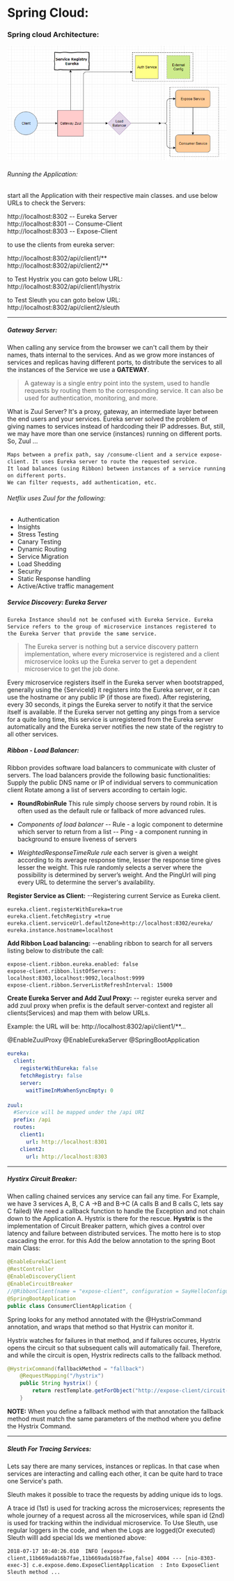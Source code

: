 
# Spring Cloud:

### Spring cloud Architecture:
![](https://github.com/sagarsumit03/Spring-Cloud/blob/master/Diagram.PNG)

###### Running the Application:
start all the Application with their respective main classes. and use below URLs to check the Servers:

 http://localhost:8302 -- Eureka Server  
 http://localhost:8301 -- Consume-Client  
 http://localhost:8303 -- Expose-Client  

to use the clients from eureka server:

 http://localhost:8302/api/client1/**  
 http://localhost:8302/api/client2/**  

 to Test Hystrix you can goto below URL:  
 http://localhost:8302/api/client1/hystrix  

 to Test Sleuth you can goto below URL:  
 http://localhost:8302/api/client2/sleuth  


------------


##### Gateway Server:
When calling any service from the browser we can't call them by their names, thats internal to the services. And as we grow more instances of services and replicas having different ports, to distribute the services to all the instances of the Service we use a **GATEWAY**.
  
>  A gateway is a single entry point into the system, used to handle requests by routing them to the corresponding service. It can also be used for authentication, monitoring, and more.

What is  Zuul Server?
It's a proxy, gateway, an intermediate layer between the end users and your services.
Eureka server solved the problem of giving names to services instead of hardcoding their IP addresses.
But, still, we may have more than one service (instances) running on different ports. So, Zuul …


    Maps between a prefix path, say /consume-client and a service expose-client. It uses Eureka server to route the requested service.
    It load balances (using Ribbon) between instances of a service running on different ports.
    We can filter requests, add authentication, etc.



###### Netflix uses Zuul for the following:

- Authentication
- Insights
- Stress Testing
- Canary Testing
- Dynamic Routing
- Service Migration
- Load Shedding
- Security
- Static Response handling
- Active/Active traffic management

##### Service Discovery: Eureka Server


    Eureka Instance should not be confused with Eureka Service. Eureka Service refers to the group of microservice instances registered to the Eureka Server that provide the same service.

> The Eureka server is nothing but a service discovery pattern implementation, where every microservice is registered and a client microservice looks up the Eureka server to get a dependent microservice to get the job done.


Every microservice registers itself in the Eureka server when bootstrapped, generally using the {ServiceId} it registers into the Eureka server, or it can use the hostname or any public IP (if those are fixed). After registering, every 30 seconds, it pings the Eureka server to notify it that the service itself is available. If the Eureka server not getting any pings from a service for a quite long time, this service is unregistered from the Eureka server automatically and the Eureka server notifies the new state of the registry to all other services.

##### Ribbon - Load Balancer:
Ribbon provides software load balancers to communicate with cluster of servers. The load balancers provide the following basic functionalities:
Supply the public DNS name or IP of individual servers to communication client
Rotate among a list of servers according to certain logic.


- **RoundRobinRule**
This rule simply choose servers by round robin. It is often used as the default rule or fallback of more advanced rules.

- *Components of load balancer*
  -- Rule - a logic component to determine which server to return from a list
-- Ping - a component running in background to ensure liveness of servers
- *WeightedResponseTimeRule rule* each server is given a weight according to its average response time, lesser the response time gives lesser the weight. This rule randomly selects a server where the possibility is determined by server’s weight.
And the PingUrl will ping every URL to determine the server's availability.



**Register Service as Client:**
--Registering current Service as Eureka client.
```
eureka.client.registerWithEureka=true
eureka.client.fetchRegistry =true
eureka.client.serviceUrl.defaultZone=http://localhost:8302/eureka/
eureka.instance.hostname=localhost
```

**Add Ribbon Load balancing:**
--enabling ribbon to search for all servers listing below to distribute the call:

```
expose-client.ribbon.eureka.enabled: false
expose-client.ribbon.listOfServers: localhost:8303,localhost:9092,localhost:9999
expose-client.ribbon.ServerListRefreshInterval: 15000
```

**Create Eureka Server and Add Zuul Proxy:**
-- register eureka server and add zuul proxy when prefix is the default server-context and register all clients(Services) and map them with below URLs.

Example: the URL will be:
http://localhost:8302/api/client1/**...

@EnableZuulProxy
@EnableEurekaServer
@SpringBootApplication

```yaml
eureka:
  client:
    registerWithEureka: false
    fetchRegistry: false
    server:
      waitTimeInMsWhenSyncEmpty: 0

zuul:
  #Service will be mapped under the /api URI
  prefix: /api
  routes:
    client1:
      url: http://localhost:8301
    client2:
      url: http://localhost:8303
```

-----
##### Hystirx Circuit Breaker:
When calling chained services any service can fail any time. For Example, we have 3 services A, B, C 
  A ->B and B->C  (A calls B and B calls C, lets say C failed)
We need a callback function to handle the Exception and not chain down to the Application A.
Hystrix is there for the rescue. **Hystrix** is the implementation of Circuit Breaker pattern, which gives a control over latency and failure between distributed services. The motto here is to stop cascading the error.
for this Add the below annotation to the spring Boot main Class:
```java
@EnableEurekaClient
@RestController
@EnableDiscoveryClient
@EnableCircuitBreaker
//@RibbonClient(name = "expose-client", configuration = SayHelloConfiguration.class)
@SpringBootApplication
public class ConsumerClientApplication {
```

Spring looks for any method annotated with the @HystrixCommand annotation, and wraps that method so that Hystrix can monitor it.

Hystrix watches for failures in that method, and if failures occures, Hystrix opens the circuit so that subsequent calls will automatically fail. Therefore, and while the circuit is open, Hystrix redirects calls to the fallback method.

```java
@HystrixCommand(fallbackMethod = "fallback")
	@RequestMapping("/hystrix")
	public String hystrix() {
		return restTemplate.getForObject("http://expose-client/circuit-breaker", String.class);
	}
```

**NOTE:** When you define a fallback method with that annotation the fallback method must match the same parameters of the method where you define the Hystrix Command.

------------


##### Sleuth For Tracing Services:
Lets say there are many services, instances or replicas. In that case when services are interacting and calling each other, it can be quite hard to trace one Service's path.

Sleuth makes it possible to trace the requests by adding unique ids to logs.

A trace id (1st) is used for tracking across the microservices; represents the whole journey of a request across all the microservices, while span id (2nd) is used for tracking within the individual microservice.
To Use Sleuth, use regular loggers in the code, and when the Logs are logged(Or executed) Sleuth willl add special Ids we mentioned above:


    2018-07-17 10:40:26.010  INFO [expose-client,11b669ada16b7fae,11b669ada16b7fae,false] 4004 --- [nio-8303-exec-3] c.e.expose.demo.ExposeClientApplication  : Into ExposeClient Sleuth method ... 

